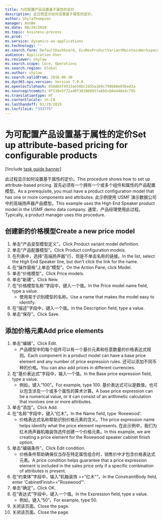 ```yaml
---
title: 为可配置产品设置基于属性的定价
description: 此过程显示如何设置基于属性的定价。
author: ShylaThompson
manager: AnnBe
ms.date: 08/29/2018
ms.topic: business-process
ms.prod: ''
ms.service: dynamics-ax-applications
ms.technology: ''
ms.search.form: DefaultDashboard, EcoResProductVariantMaintainWorkspace, PCProductConfigurationModelListPage, PCPriceModelList, PCPriceModel, PCConstraintEditor
audience: Application User
ms.reviewer: shylaw
ms.search.scope: Core, Operations
ms.search.region: Global
ms.author: shylaw
ms.search.validFrom: 2016-06-30
ms.dyn365.ops.version: Version 7.0.0
ms.openlocfilehash: 8568b5f4933ae58bc2d55a169c798668e03bed2a
ms.sourcegitcommit: 0f530e5f72a40f383868957a6b5cb0e446e4c795
ms.translationtype: HT
ms.contentlocale: zh-CN
ms.lasthandoff: 01/29/2019
ms.locfileid: "333775"
---
```

# <a name="set-up-attribute-based-pricing-for-configurable-products"></a><span data-ttu-id="0df5b-103">为可配置产品设置基于属性的定价</span><span class="sxs-lookup"><span data-stu-id="0df5b-103">Set up attribute-based pricing for configurable products</span></span>

[!include [task guide banner](../../includes/task-guide-banner.md)]

<span data-ttu-id="0df5b-104">此过程显示如何设置基于属性的定价。</span><span class="sxs-lookup"><span data-stu-id="0df5b-104">This procedure shows how to set up attribute-based pricing.</span></span> <span data-ttu-id="0df5b-105">首先必须有一个拥有一个或多个组件和属性的产品配置模型。</span><span class="sxs-lookup"><span data-stu-id="0df5b-105">As a prerequisite, you must have a product configuration model that has one or more components and attributes.</span></span> <span data-ttu-id="0df5b-106">此示例使用 USMF 演示数据公司中的高端扬声器产品模型。</span><span class="sxs-lookup"><span data-stu-id="0df5b-106">This example uses the High End Speaker product model in the USMF demo data company.</span></span> <span data-ttu-id="0df5b-107">通常，产品经理使用此过程。</span><span class="sxs-lookup"><span data-stu-id="0df5b-107">Typically, a product manager uses this procedure.</span></span>


## <a name="create-a-new-price-model"></a><span data-ttu-id="0df5b-108">创建新的价格模型</span><span class="sxs-lookup"><span data-stu-id="0df5b-108">Create a new price model</span></span>
1. <span data-ttu-id="0df5b-109">单击“产品变型模型定义”。</span><span class="sxs-lookup"><span data-stu-id="0df5b-109">Click Product variant model definition.</span></span>
2. <span data-ttu-id="0df5b-110">单击“产品配置模型”。</span><span class="sxs-lookup"><span data-stu-id="0df5b-110">Click Product configuration models.</span></span>
3. <span data-ttu-id="0df5b-111">在列表中，选择“高端扬声器”行，但是不单击名称的链接。</span><span class="sxs-lookup"><span data-stu-id="0df5b-111">In the list, select the High End Speaker line, but don’t click the link for the name.</span></span>
4. <span data-ttu-id="0df5b-112">在“操作窗格”上单击“模型”。</span><span class="sxs-lookup"><span data-stu-id="0df5b-112">On the Action Pane, click Model.</span></span>
5. <span data-ttu-id="0df5b-113">单击“价格模型”。</span><span class="sxs-lookup"><span data-stu-id="0df5b-113">Click Price models.</span></span>
6. <span data-ttu-id="0df5b-114">单击“新建”。</span><span class="sxs-lookup"><span data-stu-id="0df5b-114">Click New.</span></span>
7. <span data-ttu-id="0df5b-115">在“价格模型名称”字段中，键入一个值。</span><span class="sxs-lookup"><span data-stu-id="0df5b-115">In the Price model name field, type a value.</span></span>
    * <span data-ttu-id="0df5b-116">使用易于识别模型的名称。</span><span class="sxs-lookup"><span data-stu-id="0df5b-116">Use a name that makes the model easy to identify.</span></span>  
8. <span data-ttu-id="0df5b-117">在“描述”字段中，键入一个值。</span><span class="sxs-lookup"><span data-stu-id="0df5b-117">In the Description field, type a value.</span></span>
9. <span data-ttu-id="0df5b-118">单击“保存”。</span><span class="sxs-lookup"><span data-stu-id="0df5b-118">Click Save.</span></span>

## <a name="add-price-elements"></a><span data-ttu-id="0df5b-119">添加价格元素</span><span class="sxs-lookup"><span data-stu-id="0df5b-119">Add price elements</span></span>
1. <span data-ttu-id="0df5b-120">单击“编辑”。</span><span class="sxs-lookup"><span data-stu-id="0df5b-120">Click Edit.</span></span>
    * <span data-ttu-id="0df5b-121">产品模型中的每个组件可以有一个基价元素和任意数量的价格表达式规则。</span><span class="sxs-lookup"><span data-stu-id="0df5b-121">Each component in a product model can have a base price element and any number of price expression rules.</span></span> <span data-ttu-id="0df5b-122">还可以添加不同币种的价格。</span><span class="sxs-lookup"><span data-stu-id="0df5b-122">You can also add prices in different currencies.</span></span>  
2. <span data-ttu-id="0df5b-123">在“基价表达式”字段中，输入一个值。</span><span class="sxs-lookup"><span data-stu-id="0df5b-123">In the Base price expression field, type a value.</span></span>
    * <span data-ttu-id="0df5b-124">例如，键入“100”。</span><span class="sxs-lookup"><span data-stu-id="0df5b-124">For example, type 100.</span></span>   <span data-ttu-id="0df5b-125">基价表达式可以是数值，也可以包含涉及一个或多个属性的算术计算。</span><span class="sxs-lookup"><span data-stu-id="0df5b-125">A base price expression can be a numerical value, or it can consist of an arithmetic calculation that involves one or more attributes.</span></span>  
3. <span data-ttu-id="0df5b-126">单击“添加”。</span><span class="sxs-lookup"><span data-stu-id="0df5b-126">Click Add.</span></span>
4. <span data-ttu-id="0df5b-127">在“名称”字段中，键入“红木”。</span><span class="sxs-lookup"><span data-stu-id="0df5b-127">In the Name field, type ‘Rosewood’.</span></span>
    * <span data-ttu-id="0df5b-128">价格表达式名称帮助识别价格元素的含义。</span><span class="sxs-lookup"><span data-stu-id="0df5b-128">The price expression name helps identify what the price element represents.</span></span> <span data-ttu-id="0df5b-129">在此示例中，我们为红木扬声器机箱装饰选件创建一个价格元素。</span><span class="sxs-lookup"><span data-stu-id="0df5b-129">In this example, we are creating a price element for the Rosewood speaker cabinet finish option.</span></span>  
5. <span data-ttu-id="0df5b-130">单击“编辑条件”。</span><span class="sxs-lookup"><span data-stu-id="0df5b-130">Click Edit condition.</span></span>
    * <span data-ttu-id="0df5b-131">价格条件帮助确保仅当存在特定属性组合时，销售价中才包含价格表达式元素。</span><span class="sxs-lookup"><span data-stu-id="0df5b-131">A price condition helps guarantee that a price expression element is included in the sales price only if a specific combination of attributes is present.</span></span>  
6. <span data-ttu-id="0df5b-132">在“约束体”字段中，输入“机箱装饰 =="红木"”。</span><span class="sxs-lookup"><span data-stu-id="0df5b-132">In the ConstraintBody field, enter 'CabinetFinish=="Rosewood"'.</span></span>
7. <span data-ttu-id="0df5b-133">单击“确定”。</span><span class="sxs-lookup"><span data-stu-id="0df5b-133">Click OK.</span></span>
8. <span data-ttu-id="0df5b-134">在“表达式”字段中，键入一个值。</span><span class="sxs-lookup"><span data-stu-id="0df5b-134">In the Expression field, type a value.</span></span>
    * <span data-ttu-id="0df5b-135">例如，键入“50”。</span><span class="sxs-lookup"><span data-stu-id="0df5b-135">For example, type 50.</span></span>  
9. <span data-ttu-id="0df5b-136">关闭该页面。</span><span class="sxs-lookup"><span data-stu-id="0df5b-136">Close the page.</span></span>
10. <span data-ttu-id="0df5b-137">关闭该页面。</span><span class="sxs-lookup"><span data-stu-id="0df5b-137">Close the page.</span></span>


